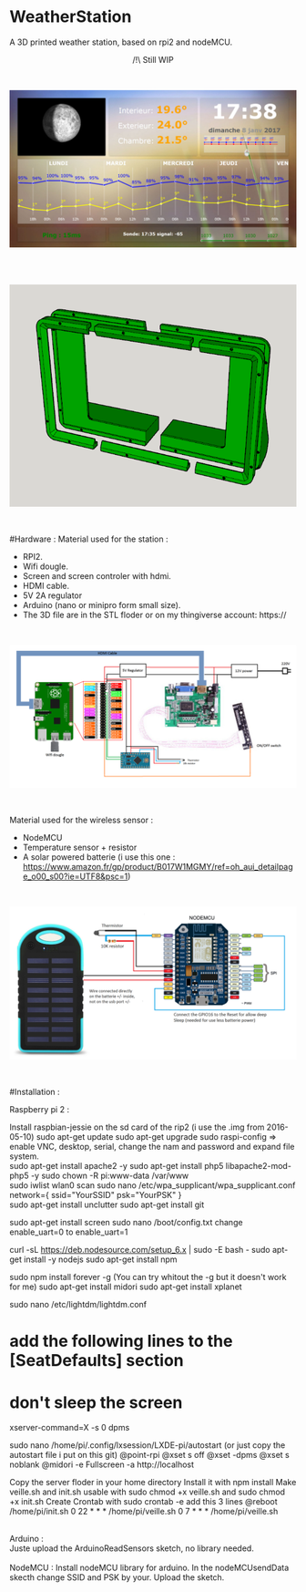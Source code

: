 # WeatherStation
A 3D printed weather station, based on rpi2 and nodeMCU.<br>
<p align="center">/!\ Still WIP</p>

<br>
<p align="center">
	<img src="https://raw.githubusercontent.com/dtanguy/weatherstation/master/img/p1.jpg">
</p>
<br>

<br>
<p align="center">
	<img src="https://raw.githubusercontent.com/dtanguy/weatherstation/master/img/p2.png">
</p>
<br>

#Hardware :
Material used for the station :
<br>
- RPI2.
- Wifi dougle.
- Screen and screen controler with hdmi.
- HDMI cable.
- 5V 2A regulator
- Arduino (nano or minipro form small size). 
- The 3D file are in the STL floder or on my thingiverse account: https:// 
<br>
<p align="center">
	<img src="https://raw.githubusercontent.com/dtanguy/weatherstation/master/img/StationSchematic.png">
</p>
<br>

Material used for the wireless sensor :
<br>
- NodeMCU
- Temperature sensor + resistor
- A solar powered batterie (i use this one : https://www.amazon.fr/gp/product/B017W1MGMY/ref=oh_aui_detailpage_o00_s00?ie=UTF8&psc=1)
<br>
<p align="center">
	<img src="https://raw.githubusercontent.com/dtanguy/weatherstation/master/img/WirelessSensorSchematic.png">
</p>
<br>

#Installation :

Raspberry pi 2 :

Install raspbian-jessie on the sd card of the rip2 (i use the .img from 2016-05-10)
sudo apt-get update
sudo apt-get upgrade
sudo raspi-config => enable VNC, desktop, serial, change the nam and password and expand file system.
<br>
sudo apt-get install apache2 -y
sudo apt-get install php5 libapache2-mod-php5 -y
sudo chown -R pi:www-data /var/www
<br>
sudo iwlist wlan0 scan
sudo nano /etc/wpa_supplicant/wpa_supplicant.conf
network={
    ssid="YourSSID"
    psk="YourPSK"
}
<br>
sudo apt-get install unclutter
sudo apt-get install git

sudo apt-get install screen 
sudo nano /boot/config.txt 
change enable_uart=0 to enable_uart=1

curl -sL https://deb.nodesource.com/setup_6.x | sudo -E bash -
sudo apt-get install -y nodejs
sudo apt-get install npm

sudo npm install forever -g (You can try whitout the -g but it doesn't work for me)
sudo apt-get install midori
sudo apt-get install xplanet

sudo nano /etc/lightdm/lightdm.conf
# add the following lines to the [SeatDefaults] section
# don't sleep the screen
xserver-command=X -s 0 dpms

sudo nano /home/pi/.config/lxsession/LXDE-pi/autostart (or just copy the autostart file i put on this git)
@point-rpi
@xset s off
@xset -dpms
@xset s noblank
@midori -e Fullscreen -a http://localhost

Copy the server floder in your home directory
Install it with npm install
Make veille.sh and init.sh usable with sudo chmod +x veille.sh and sudo chmod +x init.sh
Create Crontab with sudo crontab -e
add this 3 lines
@reboot     /home/pi/init.sh
0 22 * * *     /home/pi/veille.sh
0 7 * * *     /home/pi/veille.sh 

<br>
Arduino :
<br>
Juste upload the ArduinoReadSensors sketch, no library needed.
<br>

<br>
NodeMCU :
Install nodeMCU library for arduino.
In the nodeMCUsendData skecth change SSID and PSK by your.
Upload the sketch.